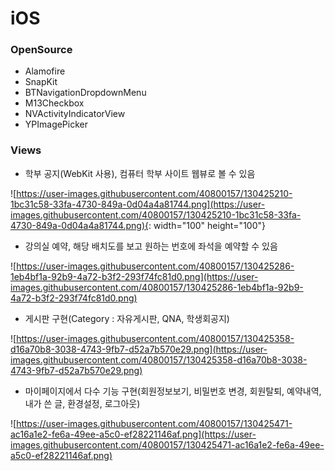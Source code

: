 # iOS

### OpenSource

- Alamofire
- SnapKit
- BTNavigationDropdownMenu
- M13Checkbox
- NVActivityIndicatorView
- YPImagePicker

### Views

- 학부 공지(WebKit 사용), 컴퓨터 학부 사이트 웹뷰로 볼 수 있음

![https://user-images.githubusercontent.com/40800157/130425210-1bc31c58-33fa-4730-849a-0d04a4a81744.png](https://user-images.githubusercontent.com/40800157/130425210-1bc31c58-33fa-4730-849a-0d04a4a81744.png){: width="100" height="100"}

- 강의실 예약, 해당 배치도를 보고 원하는 번호에 좌석을 예약할 수 있음

![https://user-images.githubusercontent.com/40800157/130425286-1eb4bf1a-92b9-4a72-b3f2-293f74fc81d0.png](https://user-images.githubusercontent.com/40800157/130425286-1eb4bf1a-92b9-4a72-b3f2-293f74fc81d0.png)

- 게시판 구현(Category : 자유게시판, QNA, 학생회공지)

![https://user-images.githubusercontent.com/40800157/130425358-d16a70b8-3038-4743-9fb7-d52a7b570e29.png](https://user-images.githubusercontent.com/40800157/130425358-d16a70b8-3038-4743-9fb7-d52a7b570e29.png)

- 마이페이지에서 다수 기능 구현(회원정보보기, 비밀번호 변경, 회원탈퇴, 예약내역, 내가 쓴 글, 환경설정, 로그아웃)

![https://user-images.githubusercontent.com/40800157/130425471-ac16a1e2-fe6a-49ee-a5c0-ef28221146af.png](https://user-images.githubusercontent.com/40800157/130425471-ac16a1e2-fe6a-49ee-a5c0-ef28221146af.png)
